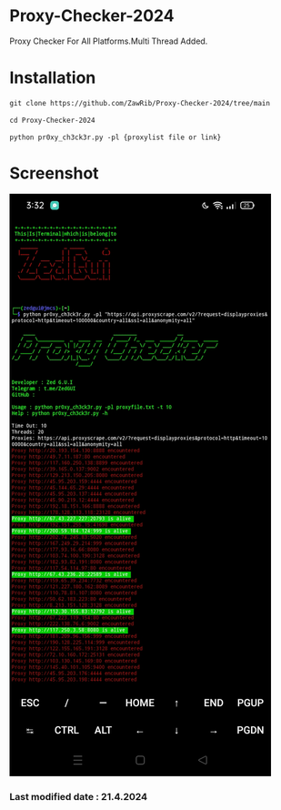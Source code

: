 # Proxy-Checker-2024
Proxy Checker For All Platforms.Multi Thread Added.
# Installation

```
git clone https://github.com/ZawRib/Proxy-Checker-2024/tree/main
```
```
cd Proxy-Checker-2024
```
```
python pr0xy_ch3ck3r.py -pl {proxylist file or link}
```

# Screenshot
![Example Screen shot](Screenshot_1.jpg)


### Last modified date : 21.4.2024

